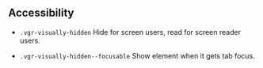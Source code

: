 ## Accessibility

* `.vgr-visually-hidden` Hide for screen users, read for screen reader users.

* `.vgr-visually-hidden--focusable` Show element when it gets tab focus.
